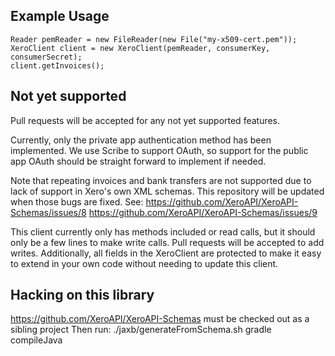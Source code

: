 ## Example Usage

    Reader pemReader = new FileReader(new File("my-x509-cert.pem"));
    XeroClient client = new XeroClient(pemReader, consumerKey, consumerSecret);
    client.getInvoices();

## Not yet supported

Pull requests will be accepted for any not yet supported features.

Currently, only the private app authentication method has been implemented. We use Scribe to support OAuth, so support for the public app OAuth should be straight forward to implement if needed.

Note that repeating invoices and bank transfers are not supported due to lack of support in Xero's own XML schemas. This repository will be updated when those bugs are fixed. See:
https://github.com/XeroAPI/XeroAPI-Schemas/issues/8
https://github.com/XeroAPI/XeroAPI-Schemas/issues/9

This client currently only has methods included or read calls, but it should only be a few lines to make write calls. Pull requests will be accepted to add writes. Additionally, all fields in the XeroClient are protected to make it easy to extend in your own code without needing to update this client.

## Hacking on this library

https://github.com/XeroAPI/XeroAPI-Schemas must be checked out as a sibling project
Then run:
./jaxb/generateFromSchema.sh
gradle compileJava
